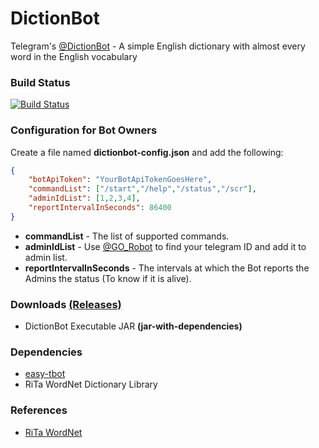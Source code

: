 # DictionBot
Telegram's [@DictionBot](https://telegram.me/dictionbot) - A simple English dictionary with almost every word in the English vocabulary

### Build Status ###
[![Build Status](https://travis-ci.org/shiblymeeran/dictionbot.svg)](https://travis-ci.org/shiblymeeran/dictionbot)

### Configuration for Bot Owners ###
Create a file named **dictionbot-config.json** and add the following:

```json
{
	"botApiToken": "YourBotApiTokenGoesHere",
	"commandList": ["/start","/help","/status","/scr"],
	"adminIdList": [1,2,3,4],
	"reportIntervalInSeconds": 86400
}
```
* **commandList** - The list of supported commands.
* **adminIdList** - Use [@GO_Robot](https://telegram.me/GO_Robot) to find your telegram ID and add it to admin list.
* **reportIntervalInSeconds** - The intervals at which the Bot reports the Admins the status (To know if it is alive). 

### Downloads [(Releases)](https://github.com/shiblymeeran/dictionbot/releases) ###
* DictionBot Executable JAR **(jar-with-dependencies)**

### Dependencies ###
* [easy-tbot](https://github.com/shiblymeeran/easy-tbot)
* RiTa WordNet Dictionary Library

### References ###
* [RiTa WordNet](https://rednoise.org/rita/reference/index.php)
